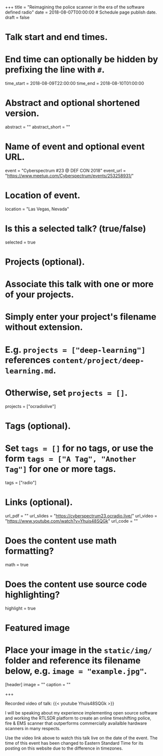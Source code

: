 +++
title = "Reimagining the police scanner in the era of the software defined radio"
date = 2018-08-07T00:00:00  # Schedule page publish date.
draft = false

# Talk start and end times.
#   End time can optionally be hidden by prefixing the line with `#`.
time_start = 2018-08-09T22:00:00
time_end = 2018-08-10T01:00:00

# Abstract and optional shortened version.
abstract = ""
abstract_short = ""

# Name of event and optional event URL.
event = "Cyberspectrum #23 @ DEF CON 2018"
event_url = "https://www.meetup.com/Cyberspectrum/events/253258931/"

# Location of event.
location = "Las Vegas, Nevada"

# Is this a selected talk? (true/false)
selected = true

# Projects (optional).
#   Associate this talk with one or more of your projects.
#   Simply enter your project's filename without extension.
#   E.g. `projects = ["deep-learning"]` references `content/project/deep-learning.md`.
#   Otherwise, set `projects = []`.
projects = ["ocradiolive"]

# Tags (optional).
#   Set `tags = []` for no tags, or use the form `tags = ["A Tag", "Another Tag"]` for one or more tags.
tags = ["radio"]

# Links (optional).
url_pdf = ""
url_slides = "https://cyberspectrum23.ocradio.live/"
url_video = "https://www.youtube.com/watch?v=Yhuis48SQGk"
url_code = ""

# Does the content use math formatting?
math = true

# Does the content use source code highlighting?
highlight = true

# Featured image
# Place your image in the `static/img/` folder and reference its filename below, e.g. `image = "example.jpg"`.
[header]
image = ""
caption = ""

+++

Recorded video of talk:
{{< youtube Yhuis48SQGk >}}
&nbsp;

I will be speaking about my experience implementing open source software and working the RTLSDR platform to create an online timeshifting police, fire & EMS scanner that outperforms commercially availalble hardware scanners in many respects.

Use the video link above to watch this talk live on the date of the event. The time of this event has been changed to Eastern Standard Time for its posting on this website due to the difference in timezones.